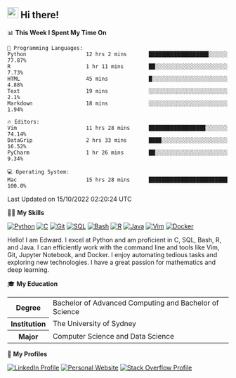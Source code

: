 ## <a href="#"><img src="https://media.giphy.com/media/hvRJCLFzcasrR4ia7z/giphy.gif" width="25px" height="25px"></a> Hi there!

<!--START_SECTION:waka-->
📊 **This Week I Spent My Time On** 

```text
💬 Programming Languages: 
Python                   12 hrs 2 mins       ███████████████████░░░░░░   77.87% 
R                        1 hr 11 mins        ██░░░░░░░░░░░░░░░░░░░░░░░   7.73% 
HTML                     45 mins             █░░░░░░░░░░░░░░░░░░░░░░░░   4.88% 
Text                     19 mins             ░░░░░░░░░░░░░░░░░░░░░░░░░   2.1% 
Markdown                 18 mins             ░░░░░░░░░░░░░░░░░░░░░░░░░   1.94%

🔥 Editors: 
Vim                      11 hrs 28 mins      ██████████████████░░░░░░░   74.14% 
DataGrip                 2 hrs 33 mins       ████░░░░░░░░░░░░░░░░░░░░░   16.52% 
PyCharm                  1 hr 26 mins        ██░░░░░░░░░░░░░░░░░░░░░░░   9.34%

💻 Operating System: 
Mac                      15 hrs 28 mins      █████████████████████████   100.0%

```


 Last Updated on 15/10/2022 02:20:24 UTC
<!--END_SECTION:waka-->

💪🏻 **My Skills**

[![Python](https://img.shields.io/badge/-Python-yellow?style=flat-square&logo=Python)](#)
[![C     ](https://img.shields.io/badge/-C-blue?style=flat-square&logo=C)](#)
[![Git   ](https://img.shields.io/badge/-Git-grey?style=flat-square&logo=Git)](#)
[![SQL   ](https://img.shields.io/badge/-SQL-grey?style=flat-square&logo=SQLite)](#)
[![Bash  ](https://img.shields.io/badge/-Bash-grey?style=flat-square&logo=GNU-Bash)](#)
[![R     ](https://img.shields.io/badge/-R-grey?style=flat-square&logo=R)](#)
[![Java  ](https://img.shields.io/badge/-Java-grey?style=flat-square&logo=OpenJDK)](#)
[![Vim   ](https://img.shields.io/badge/-Vim-grey?style=flat-square&logo=Vim)](#)
[![Docker](https://img.shields.io/badge/-Docker-grey?style=flat-square&logo=Docker)](#)

Hello! I am Edward. I excel at Python and am proficient in C, SQL, Bash, R, and
Java. I can efficiently work with the command line and tools like Vim, Git,
Jupyter Notebook, and Docker. I enjoy automating tedious tasks and exploring new
technologies. I have a great passion for mathematics and deep learning.

🎓 **My Education**

<table>
<tr>
    <th>Degree</th>
    <td>Bachelor of Advanced Computing and Bachelor of Science</td>
</tr>
<tr>
    <th>Institution</th>
    <td>The University of Sydney</td>
</tr>
<tr>
    <th>Major</th>
    <td>Computer Science and Data Science</td>
</tr>
</table>

🔗 **My Profiles**

[![LinkedIn Profile](https://img.shields.io/badge/-LinkedIn-blue?style=social&logo=LinkedIn)](https://www.linkedin.com/in/ziao-ji)
[![Personal Website](https://img.shields.io/badge/-Personal%20Website-blue?style=social&logo=Bootstrap)](https://jiziao.works)
[![Stack Overflow Profile](https://img.shields.io/badge/-Stack%20Overflow-blue?style=social&logo=StackOverflow)](https://stackoverflow.com/users/11658924/spearandshield)

